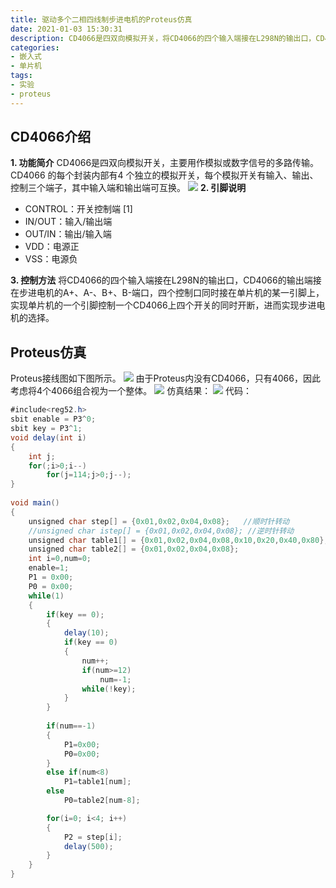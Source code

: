 ```yaml
---
title: 驱动多个二相四线制步进电机的Proteus仿真
date: 2021-01-03 15:30:31
description: CD4066是四双向模拟开关，将CD4066的四个输入端接在L298N的输出口，CD4066的输出端接在步进电机的A+、A-、B+、B-端口，四个控制口同时接在单片机的某一引脚上，实现单片机的一个引脚控制一个CD4066上四个开关的同时开断，进而实现步进电机的选择。
categories:
- 嵌入式
- 单片机
tags:
- 实验
- proteus
---
```


## CD4066介绍
**1. 功能简介**
	CD4066是四双向模拟开关，主要用作模拟或数字信号的多路传输。CD4066 的每个封装内部有4 个独立的模拟开关，每个模拟开关有输入、输出、控制三个端子，其中输入端和输出端可互换。
	![](https://gitee.com/huffiema/pictures/raw/master/image/202112231034164-mulity-step-motor-1.png)
**2. 引脚说明**

* CONTROL：开关控制端 [1] 
* IN/OUT：输入/输出端
* OUT/IN：输出/输入端
* VDD：电源正
* VSS：电源负

**3. 控制方法**
	将CD4066的四个输入端接在L298N的输出口，CD4066的输出端接在步进电机的A+、A-、B+、B-端口，四个控制口同时接在单片机的某一引脚上，实现单片机的一个引脚控制一个CD4066上四个开关的同时开断，进而实现步进电机的选择。

## Proteus仿真
Proteus接线图如下图所示。
![](https://gitee.com/huffiema/pictures/raw/master/image/202112231035730-mulity-step-motor-2.png)
由于Proteus内没有CD4066，只有4066，因此考虑将4个4066组合视为一个整体。
![](https://gitee.com/huffiema/pictures/raw/master/image/202112231036221-mulity-step-motor-3.png)
仿真结果：
![](https://gitee.com/huffiema/pictures/raw/master/image/202112231036870-mulity-step-motor-4.png)
代码：
```java
#include<reg52.h>
sbit enable = P3^0;
sbit key = P3^1;
void delay(int i)
{
	int j;
	for(;i>0;i--)
		for(j=114;j>0;j--);
}
			
void main()
{
	unsigned char step[] = {0x01,0x02,0x04,0x08};	//顺时针转动
	//unsigned char istep[] = {0x01,0x02,0x04,0x08}; //逆时针转动
	unsigned char table1[] = {0x01,0x02,0x04,0x08,0x10,0x20,0x40,0x80};
	unsigned char table2[] = {0x01,0x02,0x04,0x08};
	int i=0,num=0;
	enable=1;
	P1 = 0x00;
	P0 = 0x00;
	while(1)
	{
		if(key == 0);
		{
			delay(10);
			if(key == 0)
			{				
				num++;
				if(num>=12)
					num=-1;
				while(!key);
			}
		}
		
		if(num==-1)
		{
			P1=0x00;
			P0=0x00;
		}
		else if(num<8)
			P1=table1[num];
		else
			P0=table2[num-8];

		for(i=0; i<4; i++)
		{
			P2 = step[i];
			delay(500);
		}
	}
}
```